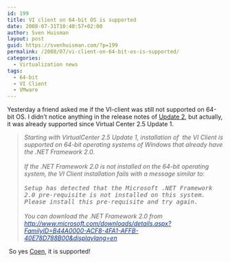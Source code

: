 ```yaml
---
id: 199
title: VI client on 64-bit OS is supported
date: 2008-07-31T10:40:57+02:00
author: Sven Huisman
layout: post
guid: https://svenhuisman.com/?p=199
permalink: /2008/07/vi-client-on-64-bit-os-is-supported/
categories:
  - Virtualization news
tags:
  - 64-bit
  - VI Client
  - VMware
---
```

Yesterday a friend asked me if the VI-client was still not supported on 64-bit OS. I didn&#8217;t notice anything in the release notes of <a title="VI3 Update 2" href="http://www.vmware.com/support/vi3/doc/vi3_esx35u2_vc25u2_rel_notes.html" target="_blank">Update 2</a>, but actually, it was already supported since Virtual Center 2.5 Update 1.

> <div>
>   <em>Starting with VirtualCenter 2.5 Update 1, installation of  the VI Client is supported on 64-bit operating systems of Windows that already have the .NET Framework 2.0.</em>
> </div>
> 
> <div>
>   <em> </em>
> </div>
> 
> <div>
>   <em>If the .NET Framework 2.0 is not installed on the 64-bit operating system, the VI Client installation fails with a message similar to:</em>
> </div>
> 
> <div>
>   <em> </em>
> </div>
> 
> <div>
>   <tt><em>Setup has detected that the Microsoft .NET Framework 2.0 pre-requisite is not installed on this system. Please install this pre-requisite and try again.</em></tt>
> </div>
> 
> <div>
>   <tt></tt><em> </em>
> </div>
> 
> <div>
>   <em>You can download the .NET Framework 2.0 from </em><a href="http://www.microsoft.com/downloads/details.aspx?FamilyID=B44A0000-ACF8-4FA1-AFFB-40E78D788B00&displaylang=en" target="_blank"><span style="color: #003399;"><em>http://www.microsoft.com/downloads/details.aspx?FamilyID=B44A0000-ACF8-4FA1-AFFB-40E78D788B00&displaylang=en</em></span></a>
> </div>

 So yes <a title="Coen Verbree's blog" href="http://www.digitalfreakz.nl" target="_blank">Coen</a>, it is supported!